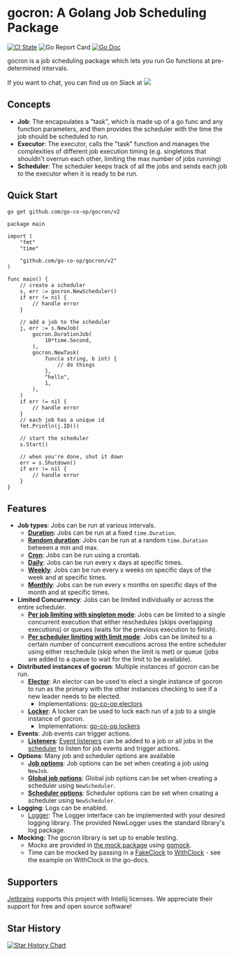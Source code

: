 # gocron: A Golang Job Scheduling Package 

[![CI State](https://github.com/go-co-op/gocron/actions/workflows/go_test.yml/badge.svg?branch=v2&event=push)](https://github.com/go-co-op/gocron/actions)
![Go Report Card](https://goreportcard.com/badge/github.com/go-co-op/gocron) [![Go Doc](https://godoc.org/github.com/go-co-op/gocron/v2?status.svg)](https://pkg.go.dev/github.com/go-co-op/gocron/v2)

gocron is a job scheduling package which lets you run Go functions at pre-determined intervals.

If you want to chat, you can find us on Slack at
[<img src="https://img.shields.io/badge/gophers-gocron-brightgreen?logo=slack">](https://gophers.slack.com/archives/CQ7T0T1FW)

## Concepts

- **Job**: The encapsulates a "task", which is made up of a go func and any function parameters, and then
  provides the scheduler with the time the job should be scheduled to run.
- **Executor**: The executor, calls the "task" function and manages the complexities of different job
  execution timing (e.g. singletons that shouldn't overrun each other, limiting the max number of jobs running)
- **Scheduler**: The scheduler keeps track of all the jobs and sends each job to the executor when
  it is ready to be run.

## Quick Start

```
go get github.com/go-co-op/gocron/v2
```

```golang
package main

import (
	"fmt"
	"time"

	"github.com/go-co-op/gocron/v2"
)

func main() {
	// create a scheduler
	s, err := gocron.NewScheduler()
	if err != nil {
		// handle error
	}

	// add a job to the scheduler
	j, err := s.NewJob(
		gocron.DurationJob(
			10*time.Second,
		),
		gocron.NewTask(
			func(a string, b int) {
				// do things
            },
			"hello",
			1,
		),
	)
	if err != nil {
		// handle error
	}
	// each job has a unique id
	fmt.Println(j.ID())

	// start the scheduler
	s.Start()

	// when you're done, shut it down
	err = s.Shutdown()
	if err != nil {
		// handle error
	}
}
```

## Features

- **Job types**: Jobs can be run at various intervals.
  - [**Duration**](https://pkg.go.dev/github.com/go-co-op/gocron/v2#DurationJob):
    Jobs can be run at a fixed `time.Duration`.
  - [**Random duration**](https://pkg.go.dev/github.com/go-co-op/gocron/v2#DurationRandomJob):
    Jobs can be run at a random `time.Duration` between a min and max.
  - [**Cron**](https://pkg.go.dev/github.com/go-co-op/gocron/v2#CronJob):
    Jobs can be run using a crontab.
  - [**Daily**](https://pkg.go.dev/github.com/go-co-op/gocron/v2#DailyJob):
    Jobs can be run every x days at specific times.
  - [**Weekly**](https://pkg.go.dev/github.com/go-co-op/gocron/v2#WeeklyJob):
    Jobs can be run every x weeks on specific days of the week and at specific times.
  - [**Monthly**](https://pkg.go.dev/github.com/go-co-op/gocron/v2#MonthlyJob):
    Jobs can be run every x months on specific days of the month and at specific times.
- **Limited Concurrency**: Jobs can be limited individually or across the entire scheduler.
  - [**Per job limiting with singleton mode**](https://pkg.go.dev/github.com/go-co-op/gocron/v2#WithSingletonMode):
    Jobs can be limited to a single concurrent execution that either reschedules (skips overlapping executions)
    or queues (waits for the previous execution to finish).
  - [**Per scheduler limiting with limit mode**](https://pkg.go.dev/github.com/go-co-op/gocron/v2#WithLimitConcurrentJobs):
    Jobs can be limited to a certain number of concurrent executions across the entire scheduler
    using either reschedule (skip when the limit is met) or queue (jobs are added to a queue to
    wait for the limit to be available).
- **Distributed instances of gocron**: Multiple instances of gocron can be run.
  - [**Elector**](https://pkg.go.dev/github.com/go-co-op/gocron/v2#WithDistributedElector):
    An elector can be used to elect a single instance of gocron to run as the primary with the
    other instances checking to see if a new leader needs to be elected.
    - Implementations: [go-co-op electors](https://github.com/go-co-op?q=-elector&type=all&language=&sort=)
  - [**Locker**](https://pkg.go.dev/github.com/go-co-op/gocron/v2#WithDistributedLocker):
    A locker can be used to lock each run of a job to a single instance of gocron.
    - Implementations: [go-co-op lockers](https://github.com/go-co-op?q=-lock&type=all&language=&sort=)
- **Events**: Job events can trigger actions.
  - [**Listeners**](https://pkg.go.dev/github.com/go-co-op/gocron/v2#WithEventListeners):
    [Event listeners](https://pkg.go.dev/github.com/go-co-op/gocron/v2#EventListener)
    can be added to a job or all jobs in the
    [scheduler](https://pkg.go.dev/github.com/go-co-op/gocron/v2#WithGlobalJobOptions)
    to listen for job events and trigger actions.
- **Options**: Many job and scheduler options are available
  - [**Job options**](https://pkg.go.dev/github.com/go-co-op/gocron/v2#JobOption):
    Job options can be set when creating a job using `NewJob`.
  - [**Global job options**](https://pkg.go.dev/github.com/go-co-op/gocron/v2#WithGlobalJobOptions):
    Global job options can be set when creating a scheduler using `NewScheduler`.
  - [**Scheduler options**](https://pkg.go.dev/github.com/go-co-op/gocron/v2#SchedulerOption):
    Scheduler options can be set when creating a scheduler using `NewScheduler`.
- **Logging**: Logs can be enabled.
  - [Logger](https://pkg.go.dev/github.com/go-co-op/gocron/v2#Logger):
    The Logger interface can be implemented with your desired logging library.
    The provided NewLogger uses the standard library's log package.
- **Mocking**: The gocron library is set up to enable testing.
  - Mocks are provided in [the mock package](mocks) using [gomock](https://github.com/uber-go/mock).
  - Time can be mocked by passing in a [FakeClock](https://pkg.go.dev/github.com/jonboulle/clockwork#FakeClock)
    to [WithClock](https://pkg.go.dev/github.com/go-co-op/gocron/v2#WithClock) -
    see the example on WithClock in the go-docs.

## Supporters

[Jetbrains](https://www.jetbrains.com/?from=gocron) supports this project with Intellij licenses.
We appreciate their support for free and open source software!

## Star History

[![Star History Chart](https://api.star-history.com/svg?repos=go-co-op/gocron&type=Date)](https://star-history.com/#go-co-op/gocron&Date)
